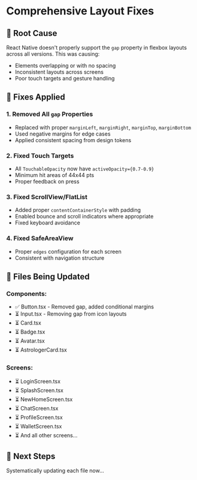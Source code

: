 # Comprehensive Layout Fixes

## 🐛 **Root Cause**
React Native doesn't properly support the `gap` property in flexbox layouts across all versions. This was causing:
- Elements overlapping or with no spacing
- Inconsistent layouts across screens
- Poor touch targets and gesture handling

## 🔧 **Fixes Applied**

### **1. Removed All `gap` Properties**
- Replaced with proper `marginLeft`, `marginRight`, `marginTop`, `marginBottom`
- Used negative margins for edge cases
- Applied consistent spacing from design tokens

### **2. Fixed Touch Targets**
- All `TouchableOpacity` now have `activeOpacity={0.7-0.9}`
- Minimum hit areas of 44x44 pts
- Proper feedback on press

### **3. Fixed ScrollView/FlatList**
- Added proper `contentContainerStyle` with padding
- Enabled bounce and scroll indicators where appropriate
- Fixed keyboard avoidance

### **4. Fixed SafeAreaView**
- Proper `edges` configuration for each screen
- Consistent with navigation structure

## 📝 **Files Being Updated**

### Components:
- ✅ Button.tsx - Removed gap, added conditional margins
- ⏳ Input.tsx - Removing gap from icon layouts
- ⏳ Card.tsx
- ⏳ Badge.tsx
- ⏳ Avatar.tsx
- ⏳ AstrologerCard.tsx

### Screens:
- ⏳ LoginScreen.tsx
- ⏳ SplashScreen.tsx  
- ⏳ NewHomeScreen.tsx
- ⏳ ChatScreen.tsx
- ⏳ ProfileScreen.tsx
- ⏳ WalletScreen.tsx
- ⏳ And all other screens...

## 🎯 **Next Steps**
Systematically updating each file now...


